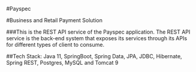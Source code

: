 #Payspec

#Business and Retail Payment Solution

###This is the REST API service of the Payspec application. The REST API service is the back-end system that exposes its services through its APIs for different types of client to consume.

##Tech Stack: Java 11, SpringBoot, Spring Data, JPA, JDBC, Hibernate, Spring REST, Postgres, MySQL and Tomcat 9

